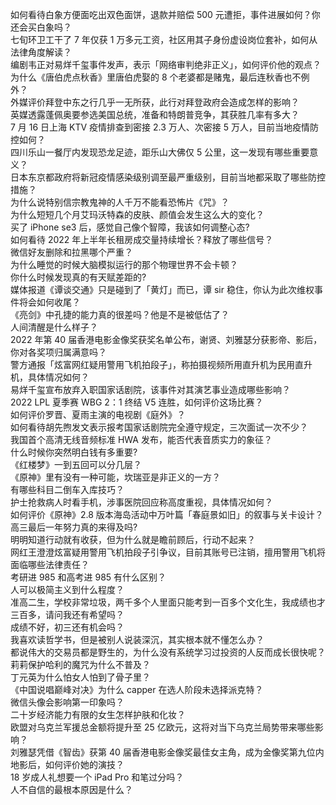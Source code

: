 如何看待白象方便面吃出双色面饼，退款并赔偿 500 元遭拒，事件进展如何？你还会买白象吗？  
七旬环卫工干了 7 年仅获 1 万多元工资，社区用其子身份虚设岗位套补，如何从法律角度解读？  
编剧韦正对易烊千玺事件发声，表示「网络审判绝非正义」，如何评价他的观点？  
为什么《唐伯虎点秋香》里唐伯虎娶的 8 个老婆都是赌鬼，最后连秋香也不例外？  
外媒评价拜登中东之行几乎一无所获，此行对拜登政府会造成怎样的影响？  
英媒透露蓬佩奥要参选美国总统，准备和特朗普竞争，其获胜几率有多大？  
7 月 16 日上海 KTV 疫情排查到密接 2.3 万人、次密接 5 万人，目前当地疫情防控如何？  
四川乐山一餐厅内发现恐龙足迹，距乐山大佛仅 5 公里，这一发现有哪些重要意义？  
日本东京都政府将新冠疫情感染级别调至最严重级别，目前当地都采取了哪些防控措施？  
为什么说特别信宗教鬼神的人千万不能看恐怖片《咒》？  
为什么短短几个月艾玛沃特森的皮肤、颜值会发生这么大的变化？  
买了 iPhone se3 后，感觉自己像个智障，我该如何调整心态?  
如何看待 2022 年上半年长租房成交量持续增长？释放了哪些信号？  
微信好友删除和拉黑哪个严重？  
为什么睡觉的时候大脑模拟运行的那个物理世界不会卡顿？  
你什么时候发现真的有天赋差距的?  
媒体报道《谭谈交通》只是碰到了「黄灯」而已，谭 sir 稳住，你认为此次维权事件将会如何收尾？  
《亮剑》中孔捷的能力真的很差吗？他是不是被低估了？  
人间清醒是什么样子？  
2022 年第 40 届香港电影金像奖获奖名单公布，谢贤、刘雅瑟分获影帝、影后，你对各奖项归属满意吗？  
警方通报「炫富网红疑用警用飞机拍段子」，称拍摄视频所用直升机为民用直升机，具体情况如何？  
易烊千玺宣布放弃入职国家话剧院，该事件对其演艺事业造成哪些影响？  
2022 LPL 夏季赛 WBG 2：1 终结 V5 连胜，如何评价这场比赛？  
如何评价罗晋、夏雨主演的电视剧《庭外》？  
如何看待胡先煦发文表示报考国家话剧院完全遵守规定，三次面试一次不少？  
我国首个高清无线音频标准 HWA 发布，能否代表音质实力的象征？  
什么时候你突然明白钱有多重要?  
《红楼梦》一到五回可以分几层？  
《原神》里有没有一种可能，坎瑞亚是非正义的一方？  
有哪些科目二倒车入库技巧？  
护士抢救病人时看手机，涉事医院回应称高度重视，具体情况如何？  
如何评价《原神》2.8 版本海岛活动中万叶篇「春庭景如旧」的叙事与关卡设计？  
高三最后一年努力真的来得及吗?  
明明知道行动就有收获，但为什么就是瞻前顾后，行动不起来？  
网红王澄澄炫富疑用警用飞机拍段子引争议，目前其账号已注销，擅用警用飞机将面临哪些法律责任？  
考研进 985 和高考进 985 有什么区别？  
人可以极简主义到什么程度？  
准高二生，学校非常垃圾，两千多个人里面只能考到一百多个文化生，我成绩也才三百多，请问我还有希望吗？  
成绩不好，初三还有机会吗？  
我喜欢读哲学书，但是被别人说装深沉，其实根本就不懂怎么办？  
都说伟大的交易员都是野生的，为什么没有系统学习过投资的人反而成长很快呢？  
莉莉保护哈利的魔咒为什么不普及？  
丁元英为什么怕女人怕到了骨子里？  
《中国说唱巅峰对决》为什么 capper 在选人阶段未选择派克特？  
微信头像会影响第一印象吗？  
二十岁经济能力有限的女生怎样护肤和化妆？  
欧盟对乌克兰军援总金额将提升至 25 亿欧元，这将对当下乌克兰局势带来哪些影响？  
刘雅瑟凭借《智齿》获第 40 届香港电影金像奖最佳女主角，成为金像奖第九位内地影后，如何评价她的演技？  
18 岁成人礼想要一个 iPad Pro 和笔过分吗？  
人不自信的最根本原因是什么？  
